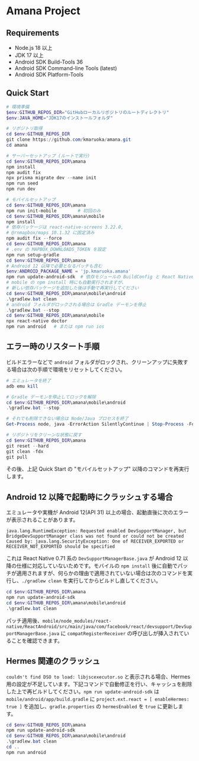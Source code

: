 # Amana Project

## Requirements

- Node.js 18 以上
- JDK 17 以上
- Android SDK Build-Tools 36
- Android SDK Command-line Tools (latest)
- Android SDK Platform-Tools

## Quick Start

```powershell
# 環境準備
$env:GITHUB_REPOS_DIR="GitHubローカルリポジトリのルートディレクトリ"
$env:JAVA_HOME="JDK17のインストールフォルダ"

# リポジトリ取得
cd $env:GITHUB_REPOS_DIR
git clone https://github.com/kmaruoka/amana.git
cd amana

# サーバーセットアップ (ルートで実行)
cd $env:GITHUB_REPOS_DIR\amana
npm install
npm audit fix
npx prisma migrate dev --name init
npm run seed
npm run dev

# モバイルセットアップ
cd $env:GITHUB_REPOS_DIR\amana
npm run init-mobile        # 初回のみ
cd $env:GITHUB_REPOS_DIR\amana\mobile
npm install
# 依存パッケージは react-native-screens 3.22.0,
# @rnmapbox/maps 10.1.32 に固定済み
npm audit fix --force
cd $env:GITHUB_REPOS_DIR\amana
# .env の MAPBOX_DOWNLOADS_TOKEN を設定
npm run setup-gradle
cd $env:GITHUB_REPOS_DIR\amana
# Android 12 以降で必要となるパッチも含む
$env:ANDROID_PACKAGE_NAME = 'jp.kmaruoka.amana'
npm run update-android-sdk  # 依存モジュールの BuildConfig と React Native パッチを適用
# mobile の npm install 時にも自動実行されますが、
# 新しい依存パッケージを追加した後は手動で再実行してください
cd $env:GITHUB_REPOS_DIR\amana\mobile\android
.\gradlew.bat clean
# android フォルダがロックされる場合は Gradle デーモンを停止
.\gradlew.bat --stop
cd $env:GITHUB_REPOS_DIR\amana\mobile
npx react-native doctor
npm run android   # または npm run ios
```

## エラー時のリスタート手順

ビルドエラーなどで `android` フォルダがロックされ、クリーンアップに失敗する場合は次の手順で環境をリセットしてください。

```powershell
# エミュレータを終了
adb emu kill

# Gradle デーモンを停止してロックを解除
cd $env:GITHUB_REPOS_DIR\amana\mobile\android
.\gradlew.bat --stop

# それでも削除できない場合は Node/Java プロセスを終了
Get-Process node, java -ErrorAction SilentlyContinue | Stop-Process -Force

# リポジトリをクリーンな状態に戻す
cd $env:GITHUB_REPOS_DIR\amana
git reset --hard
git clean -fdx
git pull
```

その後、上記 Quick Start の "モバイルセットアップ" 以降のコマンドを再実行します。

## Android 12 以降で起動時にクラッシュする場合

エミュレータや実機が Android 12(API 31) 以上の場合、起動直後に次のエラーが表示されることがあります。

```
java.lang.RuntimeException: Requested enabled DevSupportManager, but BridgeDevSupportManager class was not found or could not be created
Caused by: java.lang.SecurityException: One of RECEIVER_EXPORTED or RECEIVER_NOT_EXPORTED should be specified
```

これは React Native 0.71 系の `DevSupportManagerBase.java` が Android 12 以降の仕様に対応していないためです。モバイルの `npm install` 後に自動でパッチが適用されますが、何らかの理由で適用されていない場合は次のコマンドを実行し、`./gradlew clean` を実行してからビルドし直してください。

```powershell
cd $env:GITHUB_REPOS_DIR\amana
npm run update-android-sdk
cd $env:GITHUB_REPOS_DIR\amana\mobile\android
.\gradlew.bat clean
```

パッチ適用後、`mobile/node_modules/react-native/ReactAndroid/src/main/java/com/facebook/react/devsupport/DevSupportManagerBase.java` に `compatRegisterReceiver` の呼び出しが挿入されていることを確認できます。

## Hermes 関連のクラッシュ
`couldn't find DSO to load: libjscexecutor.so` と表示される場合、Hermes 用の設定が不足しています。下記コマンドで自動修正を行い、キャッシュを削除した上で再ビルドしてください。`npm run update-android-sdk` は `mobile/android/app/build.gradle` に `project.ext.react = [ enableHermes: true ]` を追加し、`gradle.properties` の `hermesEnabled` を `true` に更新します。

```powershell
cd $env:GITHUB_REPOS_DIR\amana
npm run update-android-sdk
cd $env:GITHUB_REPOS_DIR\amana\mobile\android
.\gradlew.bat clean
cd ..
npm run android
```
